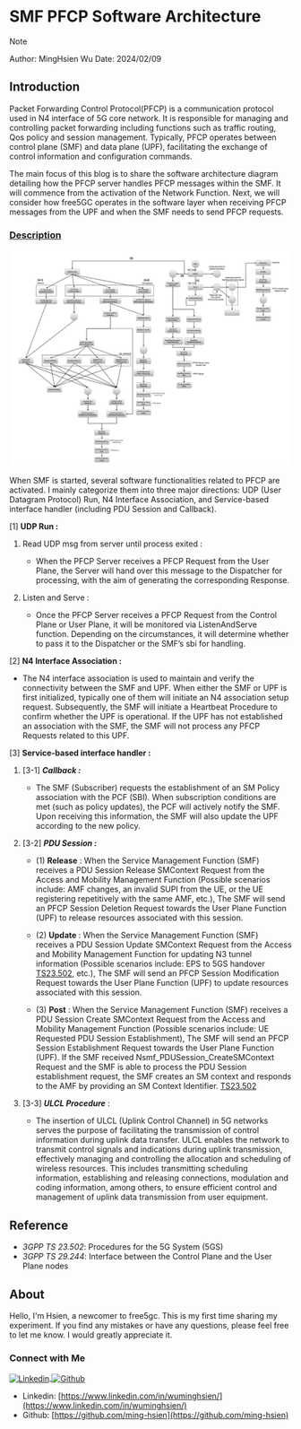 # SMF PFCP Software Architecture

>[!NOTE]
> Author: MingHsien Wu
> Date: 2024/02/09

## Introduction
Packet Forwarding Control Protocol(PFCP) is a communication protocol used in N4 interface of 5G core network. It is responsible for managing and controlling packet forwarding including functions such as traffic routing, Qos policy and session management. Typically, PFCP operates between control plane (SMF) and data plane (UPF), facilitating the exchange of control information and configuration commands.

The main focus of this blog is to share the software architecture diagram detailing how the PFCP server handles PFCP messages within the SMF. It will commence from the activation of the Network Function. Next, we will consider how free5GC operates in the software layer when receiving PFCP messages from the UPF and when the SMF needs to send PFCP requests.

### <u>Description</u>
![SMFPfcp_Software_Architecture](./SMFPfcp_Software_Architecture.png)

When SMF is started, several software functionalities related to PFCP are activated. I mainly categorize them into three major directions: UDP (User Datagram Protocol) Run, N4 Interface Association, and Service-based interface handler (including PDU Session and Callback).

[1] **UDP Run :** 

   1. Read UDP msg from server until process exited :
      - When the PFCP Server receives a PFCP Request from the User Plane, the Server will hand over this message to the Dispatcher for processing, with the aim of generating the corresponding Response.

   2. Listen and Serve : 
      - Once the PFCP Server receives a PFCP Request from the Control Plane or User Plane, it will be monitored via ListenAndServe function. Depending on the circumstances, it will determine whether to pass it to the Dispatcher or the SMF’s sbi for handling.

[2] **N4 Interface Association :** 

   - The N4 interface association is used to maintain and verify the connectivity between the SMF and UPF. When either the SMF or UPF is first initialized, typically one of them will initiate an N4 association setup request. Subsequently, the SMF will initiate a Heartbeat Procedure to confirm whether the UPF is operational. If the UPF has not established an association with the SMF, the SMF will not process any PFCP Requests related to this UPF.

[3] **Service-based interface handler :**

   1. [3-1] ***Callback :***
      - The SMF (Subscriber) requests the establishment of an SM Policy association with the PCF (SBI). When subscription conditions are met (such as policy updates), the PCF will actively notify the SMF. Upon receiving this information, the SMF will also update the UPF according to the new policy.

   2. [3-2] ***PDU Session :***
      - (1) **Release** : When the Service Management Function (SMF) receives a PDU Session Release SMContext Request from the Access and Mobility Management Function (Possible scenarios include: AMF changes, an invalid SUPI from the UE, or the UE registering repetitively with the same AMF, etc.), The SMF will send an PFCP Session Deletion Request towards the User Plane Function (UPF) to release resources associated with this session.

      - (2) **Update** : When the Service Management Function (SMF) receives a PDU Session Update SMContext Request from the Access and Mobility Management Function for updating N3 tunnel information (Possible scenarios include: EPS to 5GS handover [TS23.502](https://www.tech-invite.com/3m23/toc/tinv-3gpp-23-502_zf.html#e-4-11-1-2-2-2), etc.), The SMF will send an PFCP Session Modification Request towards the User Plane Function (UPF) to update resources associated with this session.

      - (3) **Post** : When the Service Management Function (SMF) receives a PDU Session Create SMContext Request from the Access and Mobility Management Function (Possible scenarios include: UE Requested PDU Session Establishment), The SMF will send an PFCP Session Establishment Request towards the User Plane Function (UPF). If the SMF received Nsmf_PDUSession_CreateSMContext Request and the SMF is able to process the PDU Session establishment request, the SMF creates an SM context and responds to the AMF by providing an SM Context Identifier. [TS23.502](https://www.tech-invite.com/3m23/toc/tinv-3gpp-23-502_m.html#e-4-3-2-2)

   3. [3-3] ***ULCL Procedure*** : 
      - The insertion of ULCL (Uplink Control Channel) in 5G networks serves the purpose of facilitating the transmission of control information during uplink data transfer. ULCL enables the network to transmit control signals and indications during uplink transmission, effectively managing and controlling the allocation and scheduling of wireless resources. This includes transmitting scheduling information, establishing and releasing connections, modulation and coding information, among others, to ensure efficient control and management of uplink data transmission from user equipment.

## Reference

- *3GPP TS 23.502*: Procedures for the 5G System (5GS)
- *3GPP TS 29.244*: Interface between the Control Plane and the User Plane nodes

## About
Hello, I'm Hsien, a newcomer to free5gc. This is my first time sharing my experiment. If you find any mistakes or have any questions, please feel free to let me know. I would greatly appreciate it.

### Connect with Me

<p align="left">
<a href="https://www.linkedin.com/in/wuminghsien/" target="blank">
 <img align="center"
    src="https://raw.githubusercontent.com/rahuldkjain/github-profile-readme-generator/master/src/images/icons/Social/linked-in-alt.svg"
    alt="Linkedin" height="30" width="40" />
</a>
<a href="https://github.com/ming-hsien" target="blank">
   <img align="center"
      src="https://raw.githubusercontent.com/rahuldkjain/github-profile-readme-generator/master/src/images/icons/Social/github.svg"
      alt="Github" height="30" width="40" />
</a>
</p>

- Linkedin: [https://www.linkedin.com/in/wuminghsien/](https://www.linkedin.com/in/wuminghsien/)
- Github: [https://github.com/ming-hsien](https://github.com/ming-hsien)
